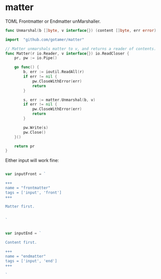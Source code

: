 matter
======

TOML Frontmatter or Endmatter unMarshaller.

```go
func Unmarshal(b []byte, v interface{}) (content []byte, err error)
```
```go
import	"github.com/gotamer/matter"

// Matter unmarshals matter to v, and returns a reader of contents.
func Matter(r io.Reader, v interface{}) io.ReadCloser {
	pr, pw := io.Pipe()

	go func() {
		b, err := ioutil.ReadAll(r)
		if err != nil {
			pw.CloseWithError(err)
			return
		}

		s, err := matter.Unmarshal(b, v)
		if err != nil {
			pw.CloseWithError(err)
			return
		}

		pw.Write(s)
		pw.Close()
	}()

	return pr
}

```



Either input will work fine:
```go

var inputFront = `

+++
name = "frontmatter"
tags = ['input', 'front']
+++

Matter first.


`


var inputEnd = `

Content first.

+++
name = "endmatter"
tags = ['input', 'end']
+++

`

```
